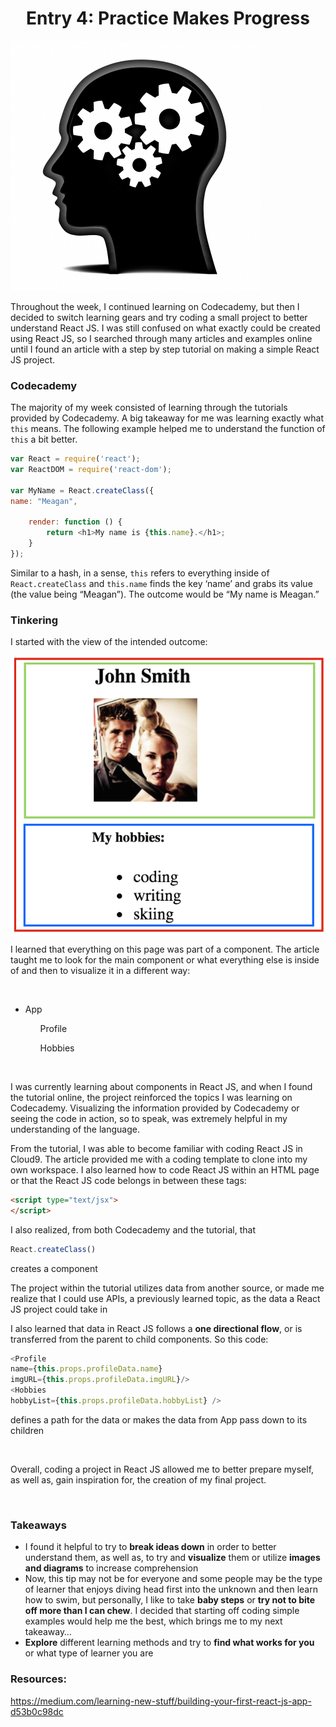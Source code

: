 # <center>Entry 4: Practice Makes Progress</center>
<img src="../entries/images/brain.jpg"/>
<p>Throughout the week, I continued learning on Codecademy, but then I decided to switch learning gears and try coding a small project to better understand React JS. I was still confused on what exactly could be created using React JS, so I searched through many articles and examples online until I found an article with a step by step tutorial on making a simple React JS project. </p>
<h3>Codecademy</h3>
<p>The majority of my week consisted of learning through the tutorials provided by Codecademy. 
A big takeaway for me was learning exactly what <code>this</code> means. 
The following example helped me to understand the function of <code>this</code> a bit better.</p>

```javascript
var React = require('react');
var ReactDOM = require('react-dom');

var MyName = React.createClass({
name: "Meagan",

  	render: function () {
    	return <h1>My name is {this.name}.</h1>;
  	}
});
```
<p>Similar to a hash, in a sense, <code>this</code> refers to everything inside 
of <code>React.createClass</code> and <code>this.name</code> finds the key ‘name’ and grabs its value 
(the value being “Meagan”). The outcome would be “My name is Meagan.”</p>

<h3>Tinkering</h3>
<p>I started with the view of the intended outcome:</p>
<img src="../entries/images/project.png"style="height:100px, width: 200px;" />
<p>I learned that everything on this page was part of a component. The article taught me to look for the main component or what everything else is inside of and then to visualize it in a different way:</p>
<br>
<ul>
<li>App</li>
    <ul>Profile</ul>
	<ul>Hobbies</ul>
</ul>
<br>

<p>I was currently learning about components in React JS, and when I found the tutorial online, the project reinforced the topics I was learning on Codecademy. Visualizing the information provided by Codecademy or seeing the code in action, so to speak, was extremely helpful in my understanding of the language. </p>

<p>From the tutorial, I was able to become familiar with coding React JS in Cloud9. The article provided me with a coding template to clone into my own workspace. I also learned how to code React JS within an HTML page or that the React JS code belongs in between these tags:</p>

```html
<script type="text/jsx">
</script>

```


<p>I also realized, from both Codecademy and the tutorial, that</p>

```javascript
React.createClass()
```
<p>creates a component</p>

<p>The project within the tutorial utilizes data from another source, or made me realize that I could use APIs, a previously learned topic, as the data a React JS project could take in </p>

<p>I also learned that data in React JS follows a <b>one directional flow</b>, or is transferred from the parent to child components. So this code:</p>

```javascript
<Profile
name={this.props.profileData.name} 
imgURL={this.props.profileData.imgURL}/>
<Hobbies
hobbyList={this.props.profileData.hobbyList} />
```

<p>defines a path for the data or makes the data from App pass down to its children</p>

<br>
<p>Overall, coding a project in React JS allowed me to better prepare myself, as well as, gain inspiration for, the creation of my final project. </p>
<br>

### <strong>Takeaways</strong>

<ul>
<li>I found it helpful to try to <b>break ideas down</b> in order to better understand them, as well as, to try and <b>visualize</b> them or utilize <b>images and diagrams</b> to increase comprehension</li>

<li>Now, this tip may not be for everyone and some people may be the type of learner that enjoys diving head first into the unknown and then learn how to swim, but personally, I like to take <b>baby steps</b> or <b>try not to bite off more than I can chew</b>. I decided that starting off coding simple examples would help me the best, which brings me to my next takeaway…</li>

<li><b>Explore</b> different learning methods and try to <b>find what works for you</b> or what type of learner you are</li>

</ul>

### <strong>Resources:</strong>
https://medium.com/learning-new-stuff/building-your-first-react-js-app-d53b0c98dc